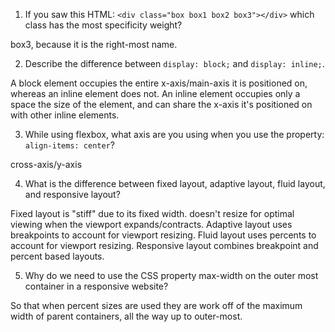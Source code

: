 1. If you saw this HTML: ```<div class="box box1 box2 box3"></div>``` which class has the most specificity weight?

box3, because it is the right-most name.

2. Describe the difference between ```display: block;``` and ```display: inline;```.

A block element occupies the entire x-axis/main-axis it is positioned on, whereas an inline element does not. An inline element occupies only a space the size of the element, and can share the x-axis it's positioned on with other inline elements.

3. While using flexbox, what axis are you using when you use the property: ```align-items: center```?

cross-axis/y-axis

4. What is the difference between fixed layout, adaptive layout, fluid layout, and responsive layout?

Fixed layout is "stiff" due to its fixed width. doesn't resize for optimal viewing when the viewport expands/contracts.
Adaptive layout uses breakpoints to account for viewport resizing.
Fluid layout uses percents to account for viewport resizing.
Responsive layout combines breakpoint and percent based layouts.

5. Why do we need to use the CSS property max-width on the outer most container in a responsive website?

So that when percent sizes are used they are work off of the maximum width of parent containers, all the way up to outer-most.
